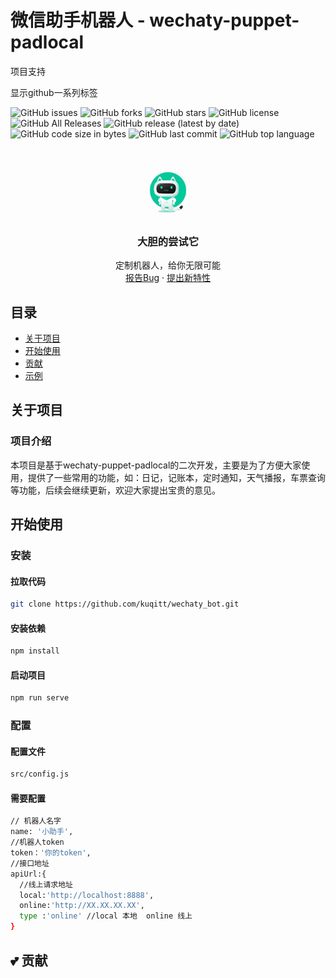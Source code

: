
# 微信助手机器人 - wechaty-puppet-padlocal

项目支持

<!-- PROJECT SHIELDS -->
显示github一系列标签
  
  ![GitHub issues](https://img.shields.io/github/issues/kuqitt/wechaty_bot)
  ![GitHub forks](https://img.shields.io/github/forks/kuqitt/wechaty_bot)
  ![GitHub stars](https://img.shields.io/github/stars/kuqitt/wechaty_bot)
  ![GitHub license](https://img.shields.io/github/license/kuqitt/wechaty_bot)
  ![GitHub All Releases](https://img.shields.io/github/downloads/kuqitt/wechaty_bot/total)
  ![GitHub release (latest by date)](https://img.shields.io/github/v/release/kuqitt/wechaty_bot)
  ![GitHub code size in bytes](https://img.shields.io/github/languages/code-size/kuqitt/wechaty_bot)
  ![GitHub last commit](https://img.shields.io/github/last-commit/kuqitt/wechaty_bot)
  ![GitHub top language](https://img.shields.io/github/languages/top/kuqitt/wechaty_bot)


<!-- PROJECT LOGO -->
<br />

<p align="center">
  <a href="https://github.com/kuqitt/wechaty_bot/">
    <img src="./th.jpg" alt="Logo" width="80" height="80">
  </a>

  <h3 align="center">大胆的尝试它</h3>
  <p align="center">
    定制机器人，给你无限可能
    <br />
    <a href="https://github.com/kuqitt/wechaty_bot/issues">报告Bug</a>
    ·
    <a href="https://github.com/kuqitt/wechaty_bot/issues">提出新特性</a>
  </p>

</p>

## 目录
 - [关于项目](#关于项目)
  - [开始使用](#开始使用)
  - [贡献](#贡献)
  - [示例](#示例)

  ## 关于项目
  ### 项目介绍
  本项目是基于wechaty-puppet-padlocal的二次开发，主要是为了方便大家使用，提供了一些常用的功能，如：日记，记账本，定时通知，天气播报，车票查询等功能，后续会继续更新，欢迎大家提出宝贵的意见。
  ## 开始使用
  ### 安装
  #### 拉取代码
  ```sh
  git clone https://github.com/kuqitt/wechaty_bot.git
  ```
  #### 安装依赖
  ```sh
  npm install
  ```
  #### 启动项目
  ```sh
  npm run serve
  ```
  ### 配置
  #### 配置文件
  ```sh
  src/config.js
  ```
  #### 需要配置
  ```sh
  // 机器人名字
  name: '小助手',
  //机器人token
  token：'你的token',
  //接口地址
  apiUrl:{
    //线上请求地址
    local:'http://localhost:8888',
    online:'http://XX.XX.XX.XX',
    type :'online' //local 本地  online 线上
  }
  ```
 ## :two_hearts: 贡献

